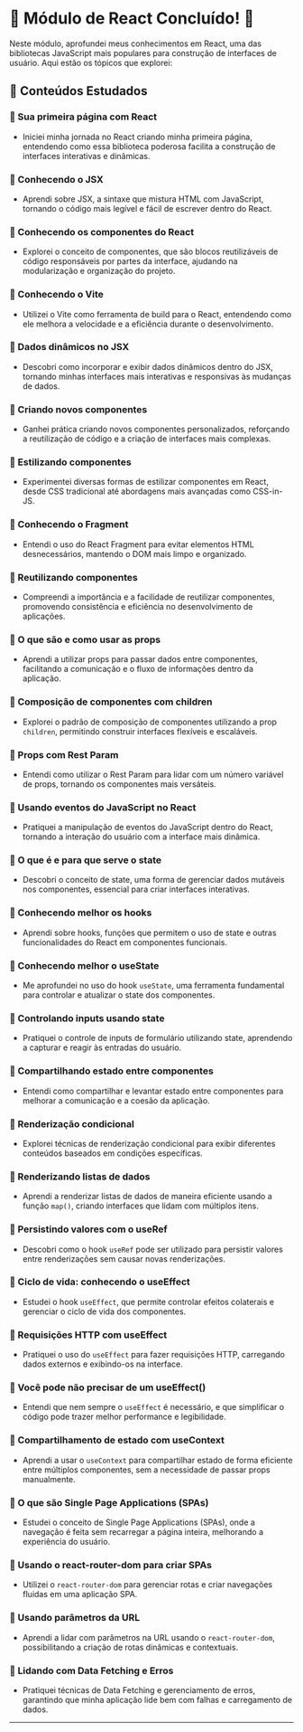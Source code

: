 # 🚀 Módulo de React Concluído! 🎉

Neste módulo, aprofundei meus conhecimentos em React, uma das bibliotecas JavaScript mais populares para construção de interfaces de usuário. Aqui estão os tópicos que explorei:

## 📄 Conteúdos Estudados

### 🔹 Sua primeira página com React
- Iniciei minha jornada no React criando minha primeira página, entendendo como essa biblioteca poderosa facilita a construção de interfaces interativas e dinâmicas.

### 🔹 Conhecendo o JSX
- Aprendi sobre JSX, a sintaxe que mistura HTML com JavaScript, tornando o código mais legível e fácil de escrever dentro do React.

### 🔹 Conhecendo os componentes do React
- Explorei o conceito de componentes, que são blocos reutilizáveis de código responsáveis por partes da interface, ajudando na modularização e organização do projeto.

### 🔹 Conhecendo o Vite
- Utilizei o Vite como ferramenta de build para o React, entendendo como ele melhora a velocidade e a eficiência durante o desenvolvimento.

### 🔹 Dados dinâmicos no JSX
- Descobri como incorporar e exibir dados dinâmicos dentro do JSX, tornando minhas interfaces mais interativas e responsivas às mudanças de dados.

### 🔹 Criando novos componentes
- Ganhei prática criando novos componentes personalizados, reforçando a reutilização de código e a criação de interfaces mais complexas.

### 🔹 Estilizando componentes
- Experimentei diversas formas de estilizar componentes em React, desde CSS tradicional até abordagens mais avançadas como CSS-in-JS.

### 🔹 Conhecendo o Fragment
- Entendi o uso do React Fragment para evitar elementos HTML desnecessários, mantendo o DOM mais limpo e organizado.

### 🔹 Reutilizando componentes
- Compreendi a importância e a facilidade de reutilizar componentes, promovendo consistência e eficiência no desenvolvimento de aplicações.

### 🔹 O que são e como usar as props
- Aprendi a utilizar props para passar dados entre componentes, facilitando a comunicação e o fluxo de informações dentro da aplicação.

### 🔹 Composição de componentes com children
- Explorei o padrão de composição de componentes utilizando a prop `children`, permitindo construir interfaces flexíveis e escaláveis.

### 🔹 Props com Rest Param
- Entendi como utilizar o Rest Param para lidar com um número variável de props, tornando os componentes mais versáteis.

### 🔹 Usando eventos do JavaScript no React
- Pratiquei a manipulação de eventos do JavaScript dentro do React, tornando a interação do usuário com a interface mais dinâmica.

### 🔹 O que é e para que serve o state
- Descobri o conceito de state, uma forma de gerenciar dados mutáveis nos componentes, essencial para criar interfaces interativas.

### 🔹 Conhecendo melhor os hooks
- Aprendi sobre hooks, funções que permitem o uso de state e outras funcionalidades do React em componentes funcionais.

### 🔹 Conhecendo melhor o useState
- Me aprofundei no uso do hook `useState`, uma ferramenta fundamental para controlar e atualizar o state dos componentes.

### 🔹 Controlando inputs usando state
- Pratiquei o controle de inputs de formulário utilizando state, aprendendo a capturar e reagir às entradas do usuário.

### 🔹 Compartilhando estado entre componentes
- Entendi como compartilhar e levantar estado entre componentes para melhorar a comunicação e a coesão da aplicação.

### 🔹 Renderização condicional
- Explorei técnicas de renderização condicional para exibir diferentes conteúdos baseados em condições específicas.

### 🔹 Renderizando listas de dados
- Aprendi a renderizar listas de dados de maneira eficiente usando a função `map()`, criando interfaces que lidam com múltiplos itens.

### 🔹 Persistindo valores com o useRef
- Descobri como o hook `useRef` pode ser utilizado para persistir valores entre renderizações sem causar novas renderizações.

### 🔹 Ciclo de vida: conhecendo o useEffect
- Estudei o hook `useEffect`, que permite controlar efeitos colaterais e gerenciar o ciclo de vida dos componentes.

### 🔹 Requisições HTTP com useEffect
- Pratiquei o uso do `useEffect` para fazer requisições HTTP, carregando dados externos e exibindo-os na interface.

### 🔹 Você pode não precisar de um useEffect()
- Entendi que nem sempre o `useEffect` é necessário, e que simplificar o código pode trazer melhor performance e legibilidade.

### 🔹 Compartilhamento de estado com useContext
- Aprendi a usar o `useContext` para compartilhar estado de forma eficiente entre múltiplos componentes, sem a necessidade de passar props manualmente.

### 🔹 O que são Single Page Applications (SPAs)
- Estudei o conceito de Single Page Applications (SPAs), onde a navegação é feita sem recarregar a página inteira, melhorando a experiência do usuário.

### 🔹 Usando o react-router-dom para criar SPAs
- Utilizei o `react-router-dom` para gerenciar rotas e criar navegações fluidas em uma aplicação SPA.

### 🔹 Usando parâmetros da URL
- Aprendi a lidar com parâmetros na URL usando o `react-router-dom`, possibilitando a criação de rotas dinâmicas e contextuais.

### 🔹 Lidando com Data Fetching e Erros
- Pratiquei técnicas de Data Fetching e gerenciamento de erros, garantindo que minha aplicação lide bem com falhas e carregamento de dados.

---

